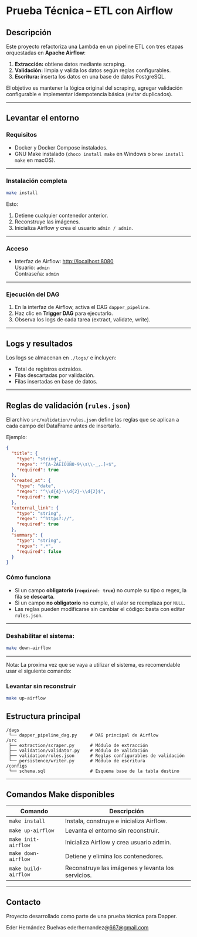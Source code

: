 # Prueba Técnica – ETL con Airflow

## Descripción
Este proyecto refactoriza una Lambda en un pipeline ETL con tres etapas orquestadas en **Apache Airflow**:
1. **Extracción:** obtiene datos mediante scraping.
2. **Validación:** limpia y valida los datos según reglas configurables.
3. **Escritura:** inserta los datos en una base de datos PostgreSQL.

El objetivo es mantener la lógica original del scraping, agregar validación configurable e implementar idempotencia básica (evitar duplicados).

---


## Levantar el entorno

### Requisitos
- Docker y Docker Compose instalados.
- GNU Make instalado (`choco install make` en Windows o `brew install make` en macOS).

---

### Instalación completa
```bash
make install
```
Esto:
1. Detiene cualquier contenedor anterior.
2. Reconstruye las imágenes.
3. Inicializa Airflow y crea el usuario `admin / admin`.


---

### Acceso
- Interfaz de Airflow: [http://localhost:8080](http://localhost:8080)  
  Usuario: `admin`  
  Contraseña: `admin`

---

### Ejecución del DAG
1. En la interfaz de Airflow, activa el DAG `dapper_pipeline`.
2. Haz clic en **Trigger DAG** para ejecutarlo.
3. Observa los logs de cada tarea (extract, validate, write).

---


## Logs y resultados
Los logs se almacenan en `./logs/` e incluyen:
- Total de registros extraídos.
- Filas descartadas por validación.
- Filas insertadas en base de datos.

---

## Reglas de validación (`rules.json`)
El archivo `src/validation/rules.json` define las reglas que se aplican a cada campo del DataFrame antes de insertarlo.

Ejemplo:
```json
{
  "title": {
    "type": "string",
    "regex": "^[A-ZÁÉÍÓÚÑ0-9\\s\\-_,.]+$",
    "required": true
  },
  "created_at": {
    "type": "date",
    "regex": "^\\d{4}-\\d{2}-\\d{2}$",
    "required": true
  },
  "external_link": {
    "type": "string",
    "regex": "^https?://",
    "required": true
  },
  "summary": {
    "type": "string",
    "regex": ".*",
    "required": false
  }
}
```

### Cómo funciona
- Si un campo **obligatorio (`required: true`)** no cumple su tipo o regex, la fila se **descarta**.
- Si un campo **no obligatorio** no cumple, el valor se reemplaza por `NULL`.
- Las reglas pueden modificarse sin cambiar el código: basta con editar `rules.json`.

---


### Deshabilitar el sistema:
```bash
make down-airflow
```
---
Nota: La proxima vez que se vaya a utilizar el sistema, es recomendable usar el siguiente comando:
### Levantar sin reconstruir
```bash
make up-airflow
```

## Estructura principal
```
/dags
 └── dapper_pipeline_dag.py     # DAG principal de Airflow
/src
 ├── extraction/scraper.py      # Módulo de extracción
 ├── validation/validator.py    # Módulo de validación
 ├── validation/rules.json      # Reglas configurables de validación
 └── persistence/writer.py      # Módulo de escritura
/configs
 └── schema.sql                 # Esquema base de la tabla destino
```

---

## Comandos Make disponibles
| Comando | Descripción |
|----------|--------------|
| `make install` | Instala, construye e inicializa Airflow. |
| `make up-airflow` | Levanta el entorno sin reconstruir. |
| `make init-airflow` | Inicializa Airflow y crea usuario admin. |
| `make down-airflow` | Detiene y elimina los contenedores. |
| `make build-airflow` | Reconstruye las imágenes y levanta los servicios. |

---

## Contacto
Proyecto desarrollado como parte de una prueba técnica para Dapper.

Eder Hernández Buelvas
ederhernandez@667@gmail.com
